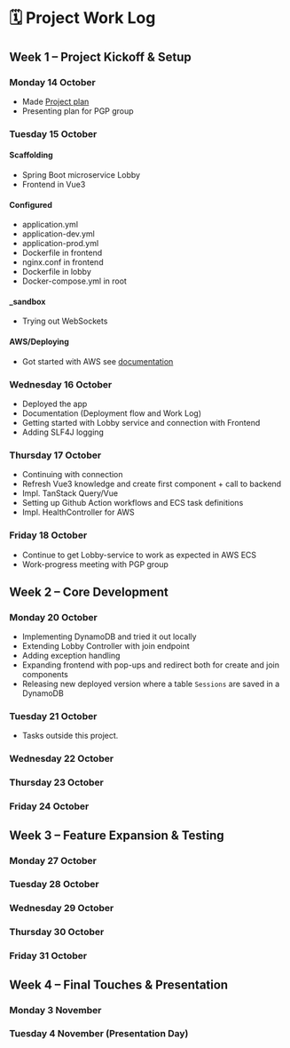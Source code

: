 # 🗓️ Project Work Log

## Week 1 – Project Kickoff & Setup
### Monday 14 October

- Made [Project plan](https://github.com/salt-community/pp-amanda/blob/main/ProjectPlan.md)
- Presenting plan for PGP group

### Tuesday 15 October

#### Scaffolding
- Spring Boot microservice Lobby
- Frontend in Vue3
#### Configured
- application.yml
- application-dev.yml
- application-prod.yml
- Dockerfile in frontend
- nginx.conf in frontend
- Dockerfile in lobby
- Docker-compose.yml in root

#### _sandbox
- Trying out WebSockets

#### AWS/Deploying
- Got started with AWS see [documentation](https://github.com/salt-community/pp-amanda/blob/main/AWSDocumentation.md)

### Wednesday 16 October

- Deployed the app
- Documentation (Deployment flow and Work Log)
- Getting started with Lobby service and connection with Frontend
- Adding SLF4J logging

### Thursday 17 October

- Continuing with connection
- Refresh Vue3 knowledge and create first component + call to backend
- Impl. TanStack Query/Vue
- Setting up Github Action workflows and ECS task definitions
- Impl. HealthController for AWS 

### Friday 18 October

- Continue to get Lobby-service to work as expected in AWS ECS
- Work-progress meeting with PGP group

## Week 2 – Core Development
### Monday 20 October

- Implementing DynamoDB and tried it out locally
- Extending Lobby Controller with join endpoint
- Adding exception handling
- Expanding frontend with pop-ups and redirect both for create and join components
- Releasing new deployed version where a table ``Sessions`` are saved in a DynamoDB

### Tuesday 21 October

- Tasks outside this project.

### Wednesday 22 October
### Thursday 23 October
### Friday 24 October

## Week 3 – Feature Expansion & Testing
### Monday 27 October
### Tuesday 28 October
### Wednesday 29 October
### Thursday 30 October
### Friday 31 October

## Week 4 – Final Touches & Presentation
### Monday 3 November
### Tuesday 4 November (Presentation Day)
